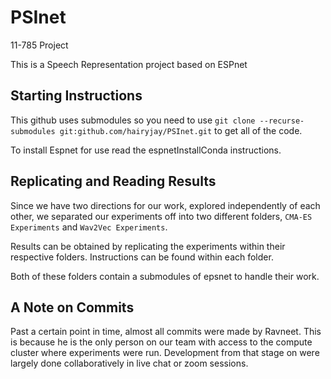 # PSInet
11-785 Project

This is a Speech Representation project based on ESPnet


## Starting Instructions

This github uses submodules so you need to use `git clone --recurse-submodules git:github.com/hairyjay/PSInet.git` to get all of the code.

To install Espnet for use read the espnetInstallConda instructions.

## Replicating and Reading Results

Since we have two directions for our work, explored independently of each other, we separated our experiments off into two different folders, `CMA-ES Experiments` and `Wav2Vec Experiments`.

Results can be obtained by replicating the experiments within their respective folders. Instructions can be found within each folder.

Both of these folders contain a submodules of epsnet to handle their work.

## A Note on Commits

Past a certain point in time, almost all commits were made by Ravneet. This is because he is the only person on our team with access to the compute cluster where experiments were run. Development from that stage on were largely done collaboratively in live chat or zoom sessions.
